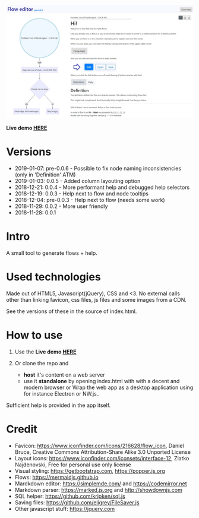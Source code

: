 ![](screenshot.jpg)

**Live demo [HERE](https://didjeeh.github.io/floweditor)**

# Versions
*   2019-01-07: pre-0.0.6 - Possible to fix node naming inconsistencies (only in 'Definition' ATM)
*   2019-01-03: 0.0.5     - Added column layouting option
*   2018-12-21: 0.0.4     - More performant help and debugged help selectors
*   2018-12-19: 0.0.3     - Help next to flow and node tooltips
*   2018-12-04: pre-0.0.3 - Help next to flow (needs some work)
*   2018-11-29: 0.0.2     - More user friendly
*   2018-11-28: 0.0.1

# Intro
A small tool to generate flows + help.

# Used technologies
Made out of HTML5, Javascript(jQuery), CSS and <3. No external calls other than linking favicon, css files, js files and some images from a CDN.

See the versions of these in the source of index.html.

# How to use
1.  Use the **Live demo [HERE](https://didjeeh.github.io/floweditor)**
2.  Or clone the repo and

    *   **host** it's content on a web server
    *   use it **standalone** by opening index.html with with a decent and modern browser or Wrap the web app as a desktop application using for instance Electron or NW.js..

Sufficient help is provided in the app itself.

# Credit
*   Favicon:                <https://www.iconfinder.com/icons/216628/flow_icon>, Daniel Bruce, Creative Commons Attribution-Share Alike 3.0 Unported License
*   Layout icons:           <https://www.iconfinder.com/iconsets/interface-12>, Zlatko Najdenovski, Free for personal use only license
*   Visual styling:         <https://getbootstrap.com>, <https://popper.js.org>
*   Flows:                  <https://mermaidjs.github.io>
*   Mardkdown editor:       <https://simplemde.com/> and <https://codemirror.net>
*   Markdown parser:        <https://marked.js.org> and <http://showdownjs.com>
*   SQL helper:             <https://github.com/kripken/sql.js>
*   Saving files:           <https://github.com/eligrey/FileSaver.js>
*   Other javascript stuff: <https://jquery.com>
